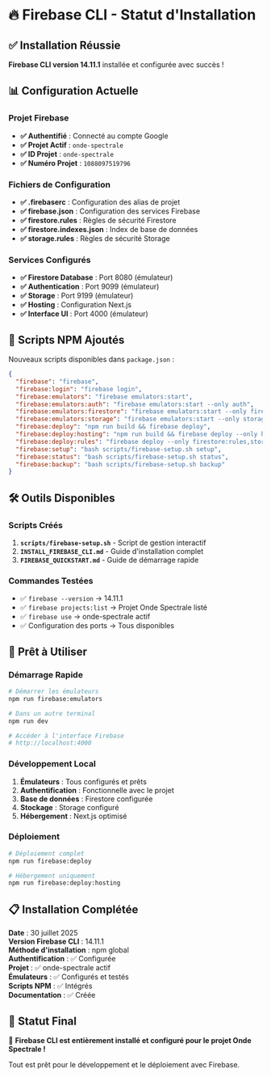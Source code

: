 # 🔥 Firebase CLI - Statut d'Installation

## ✅ Installation Réussie

**Firebase CLI version 14.11.1** installée et configurée avec succès !

## 📊 Configuration Actuelle

### Projet Firebase
- **✅ Authentifié** : Connecté au compte Google
- **✅ Projet Actif** : `onde-spectrale`
- **✅ ID Projet** : `onde-spectrale`
- **✅ Numéro Projet** : `1088097519796`

### Fichiers de Configuration
- **✅ .firebaserc** : Configuration des alias de projet
- **✅ firebase.json** : Configuration des services Firebase
- **✅ firestore.rules** : Règles de sécurité Firestore
- **✅ firestore.indexes.json** : Index de base de données
- **✅ storage.rules** : Règles de sécurité Storage

### Services Configurés
- **✅ Firestore Database** : Port 8080 (émulateur)
- **✅ Authentication** : Port 9099 (émulateur)
- **✅ Storage** : Port 9199 (émulateur)
- **✅ Hosting** : Configuration Next.js
- **✅ Interface UI** : Port 4000 (émulateur)

## 🚀 Scripts NPM Ajoutés

Nouveaux scripts disponibles dans `package.json` :

```json
{
  "firebase": "firebase",
  "firebase:login": "firebase login",
  "firebase:emulators": "firebase emulators:start",
  "firebase:emulators:auth": "firebase emulators:start --only auth",
  "firebase:emulators:firestore": "firebase emulators:start --only firestore",
  "firebase:emulators:storage": "firebase emulators:start --only storage",
  "firebase:deploy": "npm run build && firebase deploy",
  "firebase:deploy:hosting": "npm run build && firebase deploy --only hosting",
  "firebase:deploy:rules": "firebase deploy --only firestore:rules,storage",
  "firebase:setup": "bash scripts/firebase-setup.sh setup",
  "firebase:status": "bash scripts/firebase-setup.sh status",
  "firebase:backup": "bash scripts/firebase-setup.sh backup"
}
```

## 🛠️ Outils Disponibles

### Scripts Créés
1. **`scripts/firebase-setup.sh`** - Script de gestion interactif
2. **`INSTALL_FIREBASE_CLI.md`** - Guide d'installation complet
3. **`FIREBASE_QUICKSTART.md`** - Guide de démarrage rapide

### Commandes Testées
- ✅ `firebase --version` → 14.11.1
- ✅ `firebase projects:list` → Projet Onde Spectrale listé
- ✅ `firebase use` → onde-spectrale actif
- ✅ Configuration des ports → Tous disponibles

## 🎯 Prêt à Utiliser

### Démarrage Rapide
```bash
# Démarrer les émulateurs
npm run firebase:emulators

# Dans un autre terminal
npm run dev

# Accéder à l'interface Firebase
# http://localhost:4000
```

### Développement Local
1. **Émulateurs** : Tous configurés et prêts
2. **Authentification** : Fonctionnelle avec le projet
3. **Base de données** : Firestore configurée
4. **Stockage** : Storage configuré
5. **Hébergement** : Next.js optimisé

### Déploiement
```bash
# Déploiement complet
npm run firebase:deploy

# Hébergement uniquement
npm run firebase:deploy:hosting
```

## 📋 Installation Complétée

**Date** : 30 juillet 2025  
**Version Firebase CLI** : 14.11.1  
**Méthode d'installation** : npm global  
**Authentification** : ✅ Configurée  
**Projet** : ✅ onde-spectrale actif  
**Émulateurs** : ✅ Configurés et testés  
**Scripts NPM** : ✅ Intégrés  
**Documentation** : ✅ Créée  

## 🚀 Statut Final

🎉 **Firebase CLI est entièrement installé et configuré pour le projet Onde Spectrale !**

Tout est prêt pour le développement et le déploiement avec Firebase.